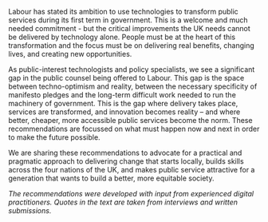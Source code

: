 
Labour has stated its ambition to use technologies to transform public services during its first term in government. This is a welcome and much needed commitment - but the critical improvements the UK needs cannot be delivered by technology alone. People must be at the heart of this transformation and the focus must be on delivering real benefits, changing lives, and creating new opportunities.

As public-interest technologists and policy specialists, we see a significant gap in the public counsel being offered to Labour. This gap is the space between techno-optimism and reality, between the necessary specificity of manifesto pledges and the long-term difficult work needed to run the machinery of government. This is the gap where delivery takes place, services are transformed, and innovation becomes reality – and where better, cheaper, more accessible public services become the norm. These recommendations are focussed on what must happen now and next in order to make the future possible. 

We are sharing these recommendations to advocate for a practical and pragmatic approach to delivering change that starts locally, builds skills across the four nations of the UK, and makes public service attractive for a generation that wants to build a better, more equitable society.

*The recommendations were developed with input from experienced digital practitioners. Quotes in the text are taken from interviews and written submissions.*

